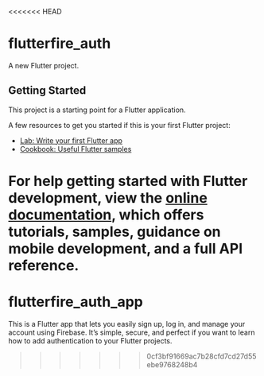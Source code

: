 <<<<<<< HEAD
# flutterfire_auth

A new Flutter project.

## Getting Started

This project is a starting point for a Flutter application.

A few resources to get you started if this is your first Flutter project:

- [Lab: Write your first Flutter app](https://docs.flutter.dev/get-started/codelab)
- [Cookbook: Useful Flutter samples](https://docs.flutter.dev/cookbook)

For help getting started with Flutter development, view the
[online documentation](https://docs.flutter.dev/), which offers tutorials,
samples, guidance on mobile development, and a full API reference.
=======
# flutterfire_auth_app
This is a Flutter app that lets you easily sign up, log in, and manage your account using Firebase. It’s simple, secure, and perfect if you want to learn how to add authentication to your Flutter projects.
>>>>>>> 0cf3bf91669ac7b28cfd7cd27d55ebe9768248b4
